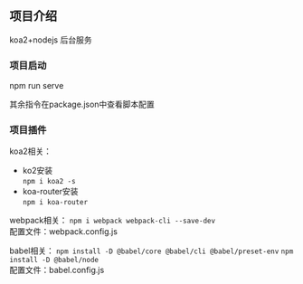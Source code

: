 ## 项目介绍
koa2+nodejs 后台服务
### 项目启动
npm run serve

其余指令在package.json中查看脚本配置
### 项目插件
koa2相关：
* ko2安装  
`npm i koa2 -s`  
* koa-router安装  
`npm i koa-router`

webpack相关：
`npm i webpack webpack-cli --save-dev`  
配置文件：webpack.config.js

babel相关：
`npm install -D @babel/core @babel/cli @babel/preset-env`
`npm install -D @babel/node`  
配置文件：babel.config.js


